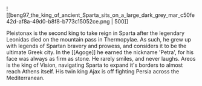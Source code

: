 ![[beng97_the_king_of_ancient_Sparta_sits_on_a_large_dark_grey_mar_c50fe42d-af8a-49d0-b8f8-b773c15052ce.png | 500]]

Pleistonax is the second king to take reign in Sparta after the legendary Leonidas died on the mountain pass in Thermopylae.
As such, he grew up with legends of Spartan bravery and prowess, and considers it to be the ultimate Greek city.
In the [[Agoge]] he earned the nickname 'Petra', for his face was always as firm as stone.
He rarely smiles, and never laughs.
Areos is the king of Vision, navigating Sparta to expand it's borders to almost reach Athens itself.
His twin king Ajax is off fighting Persia across the Mediterranean.
